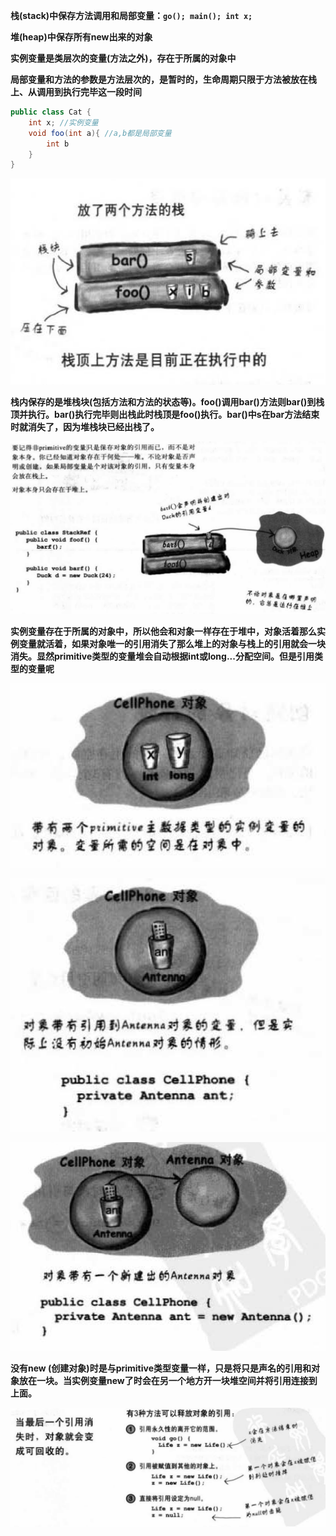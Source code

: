 **栈(stack)中保存方法调用和局部变量：`go(); main(); int x;`**

**堆(heap)中保存所有new出来的对象**





**实例变量是类层次的变量(方法之外)，存在于所属的对象中**

**局部变量和方法的参数是方法层次的，是暂时的，生命周期只限于方法被放在栈上、从调用到执行完毕这一段时间**

```java
public class Cat {
	int x; //实例变量
	void foo(int a){ //a,b都是局部变量
		int b
	}
}
```

![image-20200223161152831](图片\image-20200223161152831.png)

**栈内保存的是堆栈块(包括方法和方法的状态等)。foo()调用bar()方法则bar()到栈顶并执行。bar()执行完毕则出栈此时栈顶是foo()执行。bar()中s在bar方法结束时就消失了，因为堆栈块已经出栈了。**

![image-20200223161748920](图片\image-20200223161748920.png)

**实例变量存在于所属的对象中，所以他会和对象一样存在于堆中，对象活着那么实例变量就活着，如果对象唯一的引用消失了那么堆上的对象与栈上的引用就会一块消失。显然primitive类型的变量堆会自动根据int或long...分配空间。但是引用类型的变量呢**

![image-20200223163557449](图片\image-20200223163557449.png)

![image-20200223163612464](图片\image-20200223163612464.png)

![image-20200223163622799](图片\image-20200223163622799.png)

**没有new (创建对象)时是与primitive类型变量一样，只是将只是声名的引用和对象放在一块。当实例变量new了时会在另一个地方开一块堆空间并将引用连接到上面。**

![image-20200224093638066](图片\image-20200224093638066.png)
